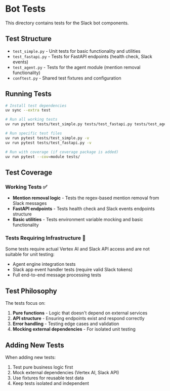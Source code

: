 # Bot Tests

This directory contains tests for the Slack bot components.

## Test Structure

- `test_simple.py` - Unit tests for basic functionality and utilities
- `test_fastapi.py` - Tests for FastAPI endpoints (health check, Slack events)
- `test_agent.py` - Tests for the agent module (mention removal functionality)
- `conftest.py` - Shared test fixtures and configuration

## Running Tests

```bash
# Install test dependencies
uv sync --extra test

# Run all working tests
uv run pytest tests/test_simple.py tests/test_fastapi.py tests/test_agent.py::TestRemoveMentionString -v

# Run specific test files
uv run pytest tests/test_simple.py -v
uv run pytest tests/test_fastapi.py -v

# Run with coverage (if coverage package is added)
uv run pytest --cov=module tests/
```

## Test Coverage

### Working Tests ✅
- **Mention removal logic** - Tests the regex-based mention removal from Slack messages
- **FastAPI endpoints** - Tests health check and Slack events endpoints structure  
- **Basic utilities** - Tests environment variable mocking and basic functionality

### Tests Requiring Infrastructure 🚧
Some tests require actual Vertex AI and Slack API access and are not suitable for unit testing:
- Agent engine integration tests
- Slack app event handler tests (require valid Slack tokens)
- Full end-to-end message processing tests

## Test Philosophy

The tests focus on:
1. **Pure functions** - Logic that doesn't depend on external services
2. **API structure** - Ensuring endpoints exist and respond correctly
3. **Error handling** - Testing edge cases and validation
4. **Mocking external dependencies** - For isolated unit testing

## Adding New Tests

When adding new tests:
1. Test pure business logic first
2. Mock external dependencies (Vertex AI, Slack API)
3. Use fixtures for reusable test data
4. Keep tests isolated and independent